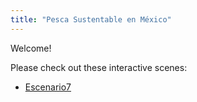 ```yaml
---
title: "Pesca Sustentable en México"
---
```


Welcome!

Please check out these interactive scenes:

- [Escenario7](Escenario7.html)

